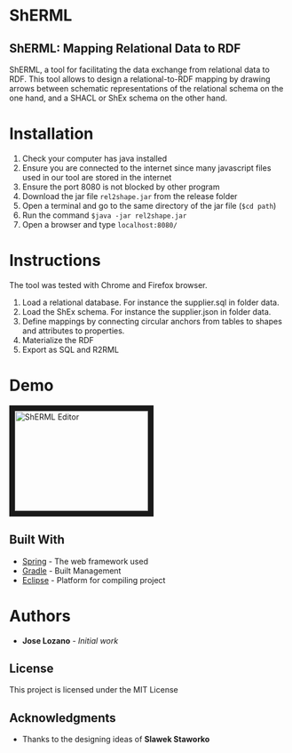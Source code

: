 # ShERML
## ShERML: Mapping Relational Data to RDF
ShERML, a tool for facilitating the data exchange from relational data to RDF. This tool allows to design a relational-to-RDF mapping by drawing arrows between schematic representations of the relational schema on the one hand, and a SHACL or ShEx schema on the other hand.
# Installation #
1. Check your computer has java installed
2. Ensure you are connected to the internet since many javascript files used in our tool are stored in the internet
3. Ensure the port 8080 is not blocked by other program
4. Download the jar file ```rel2shape.jar``` from the release folder 
5. Open a terminal  and go to the same directory of the jar file (```$cd path```)
6. Run the command 
```$java -jar rel2shape.jar```
7. Open a browser and type
```localhost:8080/```

# Instructions #
The tool was tested with Chrome and Firefox browser.
1. Load a relational database. For instance the supplier.sql in folder data.
2. Load the ShEx schema. For instance the supplier.json in folder data.
3. Define mappings by connecting circular anchors from tables to shapes and attributes to properties.
4. Materialize the RDF
5. Export as SQL and R2RML

# Demo #
<a href="http://www.youtube.com/watch?feature=player_embedded&v=6llcKyTgEpw
" target="_blank"><img src="http://img.youtube.com/vi/6llcKyTgEpw/0.jpg" 
alt="ShERML Editor" width="240" height="180" border="10" /></a>

## Built With
* [Spring](https://spring.io/) - The web framework used
* [Gradle](https://gradle.org/) - Built Management
* [Eclipse](https://www.eclipse.org/) - Platform for compiling project

# Authors #
* **Jose Lozano** - *Initial work*

## License
This project is licensed under the MIT License

## Acknowledgments
* Thanks to the designing ideas of **Slawek Staworko** 
